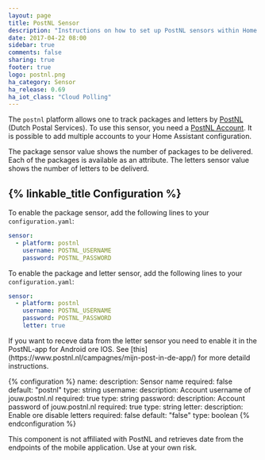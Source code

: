 ```yaml
---
layout: page
title: PostNL Sensor
description: "Instructions on how to set up PostNL sensors within Home Assistant."
date: 2017-04-22 08:00
sidebar: true
comments: false
sharing: true
footer: true
logo: postnl.png
ha_category: Sensor
ha_release: 0.69
ha_iot_class: "Cloud Polling"
---
```


The `postnl` platform allows one to track packages and letters by [PostNL](https://www.postnl.nl) (Dutch Postal Services). To use this sensor, you need a [PostNL Account](https://jouw.postnl.nl). It is possible to add multiple accounts to your Home Assistant configuration.

The package sensor value shows the number of packages to be delivered. Each of the packages is available as an attribute.
The letters sensor value shows the number of letters to be deliverd.

## {% linkable_title Configuration %}

To enable the package sensor, add the following lines to your `configuration.yaml`:

```yaml
sensor:
  - platform: postnl
    username: POSTNL_USERNAME
    password: POSTNL_PASSWORD
```
To enable the package and letter sensor, add the following lines to your `configuration.yaml`:

```yaml
sensor:
  - platform: postnl
    username: POSTNL_USERNAME
    password: POSTNL_PASSWORD
    letter: true
```
<p class='note'>
  If you want to receve data from the letter sensor you need to enable it in the PostNL-app for Android ore IOS.
  See [this](https://www.postnl.nl/campagnes/mijn-post-in-de-app/) for more detaild instructions.
</p>

{% configuration %}
name:
  description: Sensor name
  required: false
  default: "postnl"
  type: string
username:
  description: Account username of jouw.postnl.nl
  required: true
  type: string
password:
  description: Account password of jouw.postnl.nl
  required: true
  type: string
letter:
  description: Enable ore disable letters
  required: false
  default: "false"
  type: boolean
{% endconfiguration %}

<p class='note warning'>
This component is not affiliated with PostNL and retrieves date from the endpoints of the mobile application. Use at your own risk.
</p>
